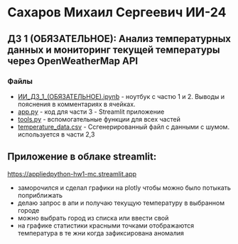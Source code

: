 # Сахаров Михаил Сергеевич ИИ-24

## ДЗ 1 (ОБЯЗАТЕЛЬНОЕ): Анализ температурных данных и мониторинг текущей температуры через OpenWeatherMap API

### Файлы
- [ИИ_ДЗ_1_(ОБЯЗАТЕЛЬНОЕ).ipynb](%D0%98%D0%98_%D0%94%D0%97_1_%28%D0%9E%D0%91%D0%AF%D0%97%D0%90%D0%A2%D0%95%D0%9B%D0%AC%D0%9D%D0%9E%D0%95%29.ipynb) - ноутбук с частю 1 и 2. Выводы и пояснения в комментариях в ячейках. 
- [app.py](app.py) - код для части 3 - Streamlit приложение
- [tools.py](tools.py) - вспомогательные функции для всех частей
- [temperature_data.csv](temperature_data.csv) - Cсгенерированный файл с данными с шумом. используется в части 2,3

## Приложение в облаке streamlit: 
https://appliedpython-hw1-mc.streamlit.app
- заморочился и сделал графики на plotly чтобы можно было потыкать поприближать
- делаю запрос в апи и получаю текущую температуру в выбранном городе
- можно выбрать город из списка или ввести свой
- на графике статистики красными точками отображаются температура в те жни когда зафиксирована аномалия 
